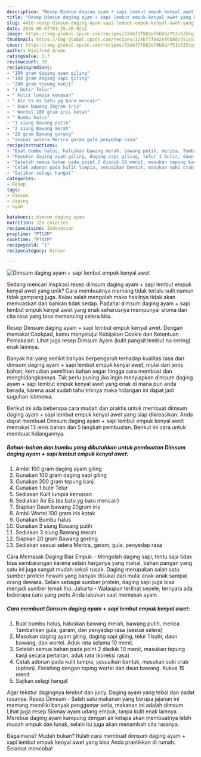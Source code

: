 ```yaml
---
description: "Resep Dimsum daging ayam + sapi lembut empuk kenyal awet yang Bikin Ngiler"
title: "Resep Dimsum daging ayam + sapi lembut empuk kenyal awet yang Bikin Ngiler"
slug: 4410-resep-dimsum-daging-ayam-sapi-lembut-empuk-kenyal-awet-yang-bikin-ngiler
date: 2020-06-07T01:35:20.921Z
image: https://img-global.cpcdn.com/recipes/32ebf7f882ef6b8d/751x532cq70/dimsum-daging-ayam-sapi-lembut-empuk-kenyal-awet-foto-resep-utama.jpg
thumbnail: https://img-global.cpcdn.com/recipes/32ebf7f882ef6b8d/751x532cq70/dimsum-daging-ayam-sapi-lembut-empuk-kenyal-awet-foto-resep-utama.jpg
cover: https://img-global.cpcdn.com/recipes/32ebf7f882ef6b8d/751x532cq70/dimsum-daging-ayam-sapi-lembut-empuk-kenyal-awet-foto-resep-utama.jpg
author: Winifred Green
ratingvalue: 3.7
reviewcount: 10
recipeingredient:
- "100 gram daging ayam giling"
- "100 gram daging sapi giling"
- "200 gram tepung kanji"
- "1 butir Telur"
- " Kulit lumpia kemasan"
- " Air Es es batu yg baru mencair"
- " Daun bawang 20gram iris"
- " Wortel 100 gram iris kotak"
- " Bumbu halus"
- "3 siung Bawang putih"
- "3 siung Bawang merah"
- "20 gram Bawang goreng"
- "sesuai selera Merica garam gula penyedap rasa"
recipeinstructions:
- "Buat bumbu halus, haluskan bawang merah, bawang putih, merica. Tambahkan gula, garam, dan penyedap rasa (sesuai selera)"
- "Masukan daging ayam giling, daging sapi giling, telur 1 butir, daun bawang, dan wortel. Aduk rata selama 10 menit."
- "Setelah semua bahan pada point 2 diaduk 10 menit, masukan tepung kanji secara perlahan, aduk rata (koreksi rasa)"
- "Cetak adonan pada kulit lumpia, sesuaikan bentuk, masukan suki crab (option). Finishing dengan toping wortel dan daun bawang. Kukus 15 menit"
- "Sajikan selagi hangat"
categories:
- Resep
tags:
- dimsum
- daging
- ayam

katakunci: dimsum daging ayam 
nutrition: 229 calories
recipecuisine: Indonesian
preptime: "PT18M"
cooktime: "PT41M"
recipeyield: "1"
recipecategory: Dinner

---
```



![Dimsum daging ayam + sapi lembut empuk kenyal awet](https://img-global.cpcdn.com/recipes/32ebf7f882ef6b8d/751x532cq70/dimsum-daging-ayam-sapi-lembut-empuk-kenyal-awet-foto-resep-utama.jpg)

Sedang mencari inspirasi resep dimsum daging ayam + sapi lembut empuk kenyal awet yang unik? Cara membuatnya memang tidak terlalu sulit namun tidak gampang juga. Kalau salah mengolah maka hasilnya tidak akan memuaskan dan bahkan tidak sedap. Padahal dimsum daging ayam + sapi lembut empuk kenyal awet yang enak seharusnya mempunyai aroma dan cita rasa yang bisa memancing selera kita.

Resep Dimsum daging ayam + sapi lembut empuk kenyal awet. Dengan memakai Cookpad, kamu menyetujui Kebijakan Cookie dan Ketentuan Pemakaian. Lihat juga resep Dimsum Ayam (kulit pangsit lembut no kering) enak lainnya.

Banyak hal yang sedikit banyak berpengaruh terhadap kualitas rasa dari dimsum daging ayam + sapi lembut empuk kenyal awet, mulai dari jenis bahan, kemudian pemilihan bahan segar hingga cara membuat dan menghidangkannya. Tak perlu pusing jika ingin menyiapkan dimsum daging ayam + sapi lembut empuk kenyal awet yang enak di mana pun anda berada, karena asal sudah tahu triknya maka hidangan ini dapat jadi suguhan istimewa.


Berikut ini ada beberapa cara mudah dan praktis untuk membuat dimsum daging ayam + sapi lembut empuk kenyal awet yang siap dikreasikan. Anda dapat membuat Dimsum daging ayam + sapi lembut empuk kenyal awet memakai 13 jenis bahan dan 5 langkah pembuatan. Berikut ini cara untuk membuat hidangannya.

<!--inarticleads1-->

##### Bahan-bahan dan bumbu yang dibutuhkan untuk pembuatan Dimsum daging ayam + sapi lembut empuk kenyal awet:

1. Ambil 100 gram daging ayam giling
1. Gunakan 100 gram daging sapi giling
1. Gunakan 200 gram tepung kanji
1. Gunakan 1 butir Telur
1. Sediakan  Kulit lumpia kemasan
1. Sediakan  Air Es (es batu yg baru mencair)
1. Siapkan  Daun bawang 20gram iris
1. Ambil  Wortel 100 gram iris kotak
1. Gunakan  Bumbu halus
1. Gunakan 3 siung Bawang putih
1. Sediakan 3 siung Bawang merah
1. Siapkan 20 gram Bawang goreng
1. Sediakan sesuai selera Merica, garam, gula, penyedap rasa


Cara Memasak Daging Biar Empuk - Mengolah daging sapi, tentu saja tidak bisa sembarangan karena selain harganya yang mahal, bahan pangan yang satu ini juga sangat mudah sekali rusak. Daging merupakan salah satu sumber protein hewani yang banyak disukai dari mulai anak-anak sampai orang dewasa. Selain sebagai sumber protein, daging sapi juga bisa menjadi sumber lemak lho. Jakarta - Walaupun terlihat sepele, ternyata ada beberapa cara yang perlu Anda lakukan saat memasak ayam. 

<!--inarticleads2-->

##### Cara membuat Dimsum daging ayam + sapi lembut empuk kenyal awet:

1. Buat bumbu halus, haluskan bawang merah, bawang putih, merica. Tambahkan gula, garam, dan penyedap rasa (sesuai selera)
1. Masukan daging ayam giling, daging sapi giling, telur 1 butir, daun bawang, dan wortel. Aduk rata selama 10 menit.
1. Setelah semua bahan pada point 2 diaduk 10 menit, masukan tepung kanji secara perlahan, aduk rata (koreksi rasa)
1. Cetak adonan pada kulit lumpia, sesuaikan bentuk, masukan suki crab (option). Finishing dengan toping wortel dan daun bawang. Kukus 15 menit
1. Sajikan selagi hangat


Agar tekstur dagingnya lembut dan juicy. Daging ayam yang tebal dan padat rasanya. Resep Dimsum - Salah satu makanan yang berupa jajanan ini memang memiliki banyak penggemar setia, makanan ini adalah dimsum. Lihat juga resep Siomay ayam udang empuk, tanpa kulit enak lainnya. Merebus daging ayam kampung dengan air kelapa akan membuatnya lebih mudah empuk dan lunak, selain itu juga akan menambah cita rasanya. 

Bagaimana? Mudah bukan? Itulah cara membuat dimsum daging ayam + sapi lembut empuk kenyal awet yang bisa Anda praktikkan di rumah. Selamat mencoba!
